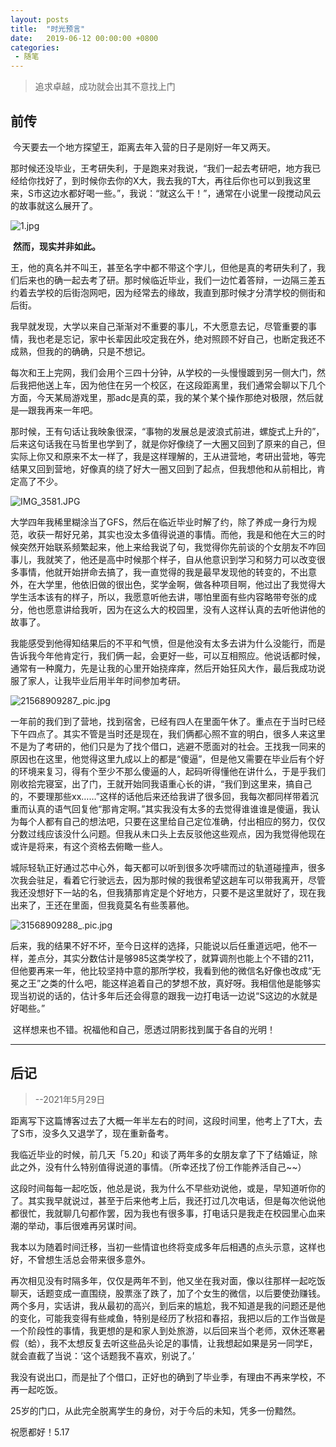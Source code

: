 ```yaml
---
layout: posts
title:  "时光预言"
date:   2019-06-12 00:00:00 +0800
categories: 
 - 随笔
---
```

> 追求卓越，成功就会出其不意找上门


## 前传
​	今天要去一个地方探望王，距离去年入营的日子是刚好一年又两天。

​	那时候还没毕业，王考研失利，于是跑来对我说，“我们一起去考研吧，地方我已经给你找好了，到时候你去你的X大，我去我的T大，再往后你也可以到我这里来，S市这边水都好喝一些。”，我说：“就这么干！”，通常在小说里一段搅动风云的故事就这么展开了。

![1.jpg](https://s2.loli.net/2022/02/11/bfny5PYq4EGFsCB.jpg)

​	**然而，现实并非如此。**

​	王，他的真名并不叫王，甚至名字中都不带这个字儿，但他是真的考研失利了，我们后来也的确一起去考了研。那时候临近毕业，我们一边忙着答辩，一边隔三差五约着去学校的后街泡网吧，因为经常去的缘故，我直到那时候才分清学校的侧街和后街。

​	我早就发现，大学以来自己渐渐对不重要的事儿，不大愿意去记，尽管重要的事情，我也老是忘记，家中长辈因此咬定我在外，绝对照顾不好自己，也断定我还不成熟，但我的的确确，只是不想记。

​      每次和王上完网，我们会用个三四十分钟，从学校的一头慢慢踱到另一侧大门，然后我把他送上车，因为他住在另一个校区，在这段距离里，我们通常会聊以下几个方面，今天某局游戏里，那adc是真的菜，我的某个某个操作那绝对极限，然后就是—跟我再来一年吧。

​    那时候，王有句话让我映象很深，“事物的发展总是波浪式前进，螺旋式上升的”，后来这句话我在马哲里也学到了，就是你好像绕了一大圈又回到了原来的自己，但实际上你又和原来不太一样了，我是这样理解的，王从进营地，考研出营地，等完结果又回到营地，好像真的绕了好大一圈又回到了起点，但我想他和从前相比，肯定高了不少。

![IMG_3581.JPG](https://s2.loli.net/2022/02/11/QUdsuGN45vyTABE.jpg)

​    大学四年我稀里糊涂当了GFS，然后在临近毕业时解了约，除了养成一身行为规范，收获一帮好兄弟，其实也没太多值得说道的事情。而他，我是和他在大三的时候突然开始联系频繁起来，他上来给我说了句，我觉得你先前谈的个女朋友不咋回事儿，我就笑了，他还是高中时候那个样子，自从他意识到学习和努力可以改变很多事情，他就开始拼命去搞了，我一直觉得的我是最早发现他的转变的，不出意外，在大学里，他依旧做的很出色，奖学金啊，做各种项目啊，他过出了我觉得大学生活本该有的样子，所以，我愿意听他去讲，哪怕里面有些内容略带夸张的成分，他也愿意讲给我听，因为在这么大的校园里，没有人这样认真的去听他讲他的故事了。

​    我能感受到他得知结果后的不平和气愤，但是他没有太多去讲为什么没能行，而是告诉我今年他肯定行，我们俩一起，会更好一些，可以互相照应。他说话都时候，通常有一种魔力，先是让我的心里开始挠痒痒，然后开始狂风大作，最后我成功说服了家人，让我毕业后用半年时间参加考研。

![21568909287_.pic.jpg](https://s2.loli.net/2022/02/11/mRTLjMy3Bpl45qF.jpg)

​    一年前的我们到了营地，找到宿舍，已经有四人在里面午休了。重点在于当时已经下午四点了。其实不管是当时还是现在，我们俩都心照不宣的明白，很多人来这里不是为了考研的，他们只是为了找个借口，逃避不愿面对的社会。王找我一同来的原因也在这里，他觉得这里九成以上的都是“傻逼”，但是他又需要在毕业后有个好的环境来复习，得有个至少不那么傻逼的人，起码听得懂他在讲什么，于是乎我们刚收拾完寝室，出了门，王就开始同我语重心长的讲，“我们到这里来，搞自己的，不要理那些xx……”这样的话他后来还给我讲了很多回，我每次都同样带着沉重而认真的语气回复他“那肯定啊。”其实我没有太多的去觉得谁谁谁是傻逼，我认为每个人都有自己的想法吧，只要在这里给自己定位准确，付出相应的努力，仅仅分数过线应该没什么问题。但我从未口头上去反驳他这些观点，因为我觉得他现在或许是将来，有这个资格去俯瞰一些人。

​    城际轻轨正好通过芯中心外，每天都可以听到很多次呼啸而过的轨道碰撞声，很多次我会驻足，看着它行驶远去，因为那时候的我很希望这趟车可以带我离开，尽管我还没想好下一站的名，但我猜那肯定是个好地方，只要不是这里就好了，现在我出来了，王还在里面，但我竟莫名有些羡慕他。

![31568909288_.pic.jpg](https://s2.loli.net/2022/02/11/7Gt82QJp4VWnYzM.jpg)

​	后来，我的结果不好不坏，至今日这样的选择，只能说以后任重道远吧，他不一样，差点分，其实分数估计是够985这类学校了，就算调剂也能上个不错的211，但他要再来一年，他比较坚持中意的那所学校，我看到他的微信名好像也改成“无冕之王”之类的什么吧，能这样追着自己的梦想不放，真好呀。我相信他是能够实现当初说的话的，估计多年后还会得意的跟我一边打电话一边说“S这边的水就是好喝些。”

​	这样想来也不错。祝福他和自己，愿透过阴影找到属于各自的光明！

----

## 后记

> --2021年5月29日

距离写下这篇博客过去了大概一年半左右的时间，这段时间里，他考上了T大，去了S市，没多久又退学了，现在重新备考。

我临近毕业的时候，前几天「5.20」和谈了两年多的女朋友拿了下了结婚证，除此之外，没有什么特别值得说道的事情。（所幸还找了份工作能养活自己~~）

这段时间每每一起吃饭，他总是说，我为什么不早些劝说他，或是，早知道听你的了。其实我早就说过，甚至于后来他考上后，我还打过几次电话，但是每次他说他都很忙，我就聊几句都作罢，因为我也有很多事，打电话只是我走在校园里心血来潮的举动，事后很难再另谋时间。

我本以为随着时间迁移，当初一些情谊也终将变成多年后相遇的点头示意，这样也好，不曾想生活总会带来很多意外。

再次相见没有时隔多年，仅仅是两年不到，他又坐在我对面，像以往那样一起吃饭聊天，话题变成一直围绕，股票涨了跌了，加了个女生的微信，以后要使劲赚钱。两个多月，实话讲，我从最初的高兴，到后来的尴尬，我不知道是我的问题还是他的变化，可能我变得有些咸鱼，特别是经历了秋招和春招，我把以后的工作当做是一个阶段性的事情，我更想的是和家人到处旅游，以后回来当个老师，双休还寒暑假（蛤），我不太想反复去听这些品头论足的事情，让我想起如果是另一同学E，就会直截了当说：‘这个话题我不喜欢，别说了。’

我没有说出口，而是扯了个借口，正好也的确到了毕业季，有理由不再来学校，不再一起吃饭。

25岁的门口，从此完全脱离学生的身份，对于今后的未知，凭多一份黯然。

祝愿都好！5.17
